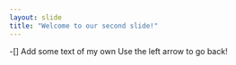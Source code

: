 ```yaml
---
layout: slide
title: "Welcome to our second slide!"
---
```

-[] Add some text of my own
Use the left arrow to go back!
